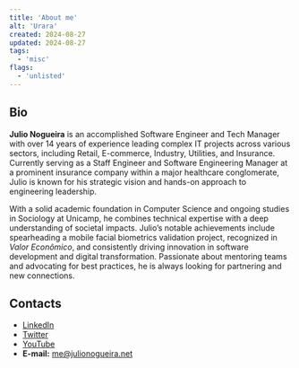 ```yaml
---
title: 'About me'
alt: 'Urara'
created: 2024-08-27
updated: 2024-08-27
tags:
  - 'misc'
flags:
  - 'unlisted'
---
```

## Bio

**Julio Nogueira** is an accomplished Software Engineer and Tech Manager with over 14 years of experience leading complex IT projects across various sectors, including Retail, E-commerce, Industry, Utilities, and Insurance. Currently serving as a Staff Engineer and Software Engineering Manager at a prominent insurance company within a major healthcare conglomerate, Julio is known for his strategic vision and hands-on approach to engineering leadership.

With a solid academic foundation in Computer Science and ongoing studies in Sociology at Unicamp, he combines technical expertise with a deep understanding of societal impacts. Julio’s notable achievements include spearheading a mobile facial biometrics validation project, recognized in *Valor Econômico*, and consistently driving innovation in software development and digital transformation. Passionate about mentoring teams and advocating for best practices, he is always looking for partnering and new connections.


## Contacts
 - [LinkedIn](https://www.linkedin.com/in/juliocesarsn/)
 - [Twitter](https://x.com/salheb)
 - [YouTube](https://www.youtube.com/@juliotech)
 - **E-mail:** [me@julionogueira.net](mailto:me@julionogueira.net)